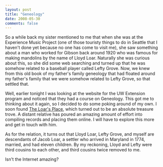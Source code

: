 ```yaml
---
layout: post
title: "Geneology"
date: 2008-05-30
comments: false
---
```

So a while back my sister mentioned to me that when she was at the Experience Music Project (one of those touristy things to do in Seattle that I haven't done yet because no one has come to visit me), she saw something about a man who worked for Gibson back around 1920 who was famous for making mandolins by the name of Lloyd Loar. Naturally she was curious about this, so she did some web searching and turned up that he was somehow related to a baseball player called Lefty Grove. Now, we knew from this old book of my father's family geneology that had floated around my father's family that we were somehow related to Lefty Grove, so that settled that.




Well, earlier tonight I was looking at the website for the UW Extension program and noticed that they had a course on Geneology. This got me to thinking about it again, so I decided to do some poking around of my own. I soon found [The Loar's Place][0], which turned out to be an absolute treasure trove. A distant relative has poured an amazing amount of effort into compiling records and placing them online. I will have to explore this more and get in touch with him.




As for the relation, it turns out that Lloyd Loar, Lefty Grove, and myself are descendants of Jacob Loar, a settler who arrived in Maryland in 1774, married, and had eleven children. By my reckoning, Lloyd and Lefty were third cousins to each other, and third cousins twice removed to me.




Isn't the Internet amazing?



[0]: http://www.theloarsplace.com
